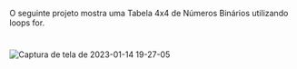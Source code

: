 O seguinte projeto mostra uma Tabela 4x4 de Números Binários utilizando loops for.

#

![Captura de tela de 2023-01-14 19-27-05](https://user-images.githubusercontent.com/100967260/212499882-bdea4c67-bf3f-44c3-876c-e3a247c896ec.png)
